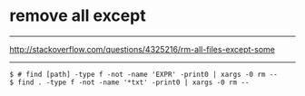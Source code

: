 # remove all except

---

http://stackoverflow.com/questions/4325216/rm-all-files-except-some

---

```
$ # find [path] -type f -not -name 'EXPR' -print0 | xargs -0 rm --
$ find . -type f -not -name '*txt' -print0 | xargs -0 rm --
```
